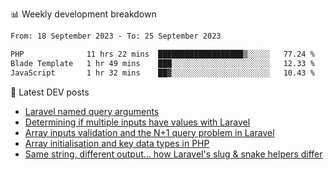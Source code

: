 📊 Weekly development breakdown
<!--START_SECTION:waka-->

```txt
From: 18 September 2023 - To: 25 September 2023

PHP              11 hrs 22 mins  ███████████████████▒░░░░░   77.24 %
Blade Template   1 hr 49 mins    ███░░░░░░░░░░░░░░░░░░░░░░   12.33 %
JavaScript       1 hr 32 mins    ██▓░░░░░░░░░░░░░░░░░░░░░░   10.43 %
```

<!--END_SECTION:waka-->

📕 Latest DEV posts
<!-- BLOG-POST-LIST:START -->
- [Laravel named query arguments](https://dev.to/michaelvickersuk/laravel-named-query-arguments-28kd)
- [Determining if multiple inputs have values with Laravel](https://dev.to/michaelvickersuk/determining-if-multiple-inputs-have-values-with-laravel-km6)
- [Array inputs validation and the N+1 query problem in Laravel](https://dev.to/michaelvickersuk/array-inputs-validation-and-the-n1-query-problem-in-laravel-2agb)
- [Array initialisation and key data types in PHP](https://dev.to/michaelvickersuk/array-initialisation-and-key-data-types-in-php-1e5b)
- [Same string, different output... how Laravel&#39;s slug &amp; snake helpers differ](https://dev.to/michaelvickersuk/same-string-different-output-how-laravels-slug-snake-helpers-differ-1ccj)
<!-- BLOG-POST-LIST:END -->
